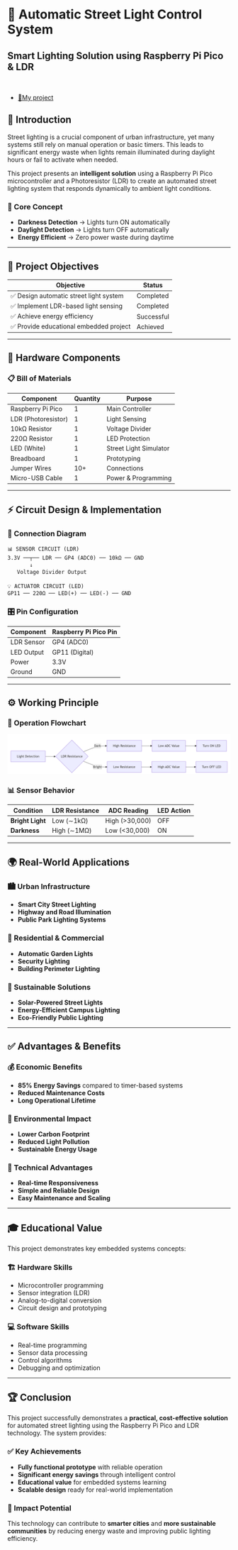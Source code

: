 # 🌃 Automatic Street Light Control System
## Smart Lighting Solution using Raspberry Pi Pico & LDR

<br>

- [🔗My project](https://wokwi.com/projects/435639140160935937)


## 📖 Introduction

Street lighting is a crucial component of urban infrastructure, yet many systems still rely on manual operation or basic timers. This leads to significant energy waste when lights remain illuminated during daylight hours or fail to activate when needed.

This project presents an **intelligent solution** using a Raspberry Pi Pico microcontroller and a Photoresistor (LDR) to create an automated street lighting system that responds dynamically to ambient light conditions.

### 🎯 Core Concept
- **Darkness Detection** → Lights turn ON automatically
- **Daylight Detection** → Lights turn OFF automatically
- **Energy Efficient** → Zero power waste during daytime

---

## 🎯 Project Objectives

| Objective | Status |
|-----------|--------|
| ✅ Design automatic street light system | Completed |
| ✅ Implement LDR-based light sensing | Completed |
| ✅ Achieve energy efficiency | Successful |
| ✅ Provide educational embedded project | Achieved |

---

## 🔧 Hardware Components

### 📋 Bill of Materials
| Component | Quantity | Purpose |
|-----------|----------|---------|
| Raspberry Pi Pico | 1 | Main Controller |
| LDR (Photoresistor) | 1 | Light Sensing |
| 10kΩ Resistor | 1 | Voltage Divider |
| 220Ω Resistor | 1 | LED Protection |
| LED (White) | 1 | Street Light Simulator |
| Breadboard | 1 | Prototyping |
| Jumper Wires | 10+ | Connections |
| Micro-USB Cable | 1 | Power & Programming |

---

## ⚡ Circuit Design & Implementation

### 🔌 Connection Diagram

```
📊 SENSOR CIRCUIT (LDR)
3.3V ──┬── LDR ── GP4 (ADC0) ── 10kΩ ── GND
       ↓
   Voltage Divider Output

💡 ACTUATOR CIRCUIT (LED)
GP11 ── 220Ω ── LED(+) ── LED(-) ── GND
```

### 🎛️ Pin Configuration
| Component | Raspberry Pi Pico Pin |
|-----------|---------------------|
| LDR Sensor | GP4 (ADC0) |
| LED Output | GP11 (Digital) |
| Power | 3.3V |
| Ground | GND |

---

## ⚙️ Working Principle

### 🔄 Operation Flowchart
![alt text](image1.png)

### 📊 Sensor Behavior
| Condition | LDR Resistance | ADC Reading | LED Action |
|-----------|----------------|-------------|------------|
| **Bright Light** | Low (∼1kΩ) | High (>30,000) | OFF |
| **Darkness** | High (∼1MΩ) | Low (<30,000) | ON |

---

## 🌍 Real-World Applications

### 🏙️ Urban Infrastructure
- **Smart City Street Lighting**
- **Highway and Road Illumination**
- **Public Park Lighting Systems**

### 🏡 Residential & Commercial
- **Automatic Garden Lights**
- **Security Lighting**
- **Building Perimeter Lighting**

### 🌱 Sustainable Solutions
- **Solar-Powered Street Lights**
- **Energy-Efficient Campus Lighting**
- **Eco-Friendly Public Lighting**

---

## ✅ Advantages & Benefits

### 💰 Economic Benefits
- **85% Energy Savings** compared to timer-based systems
- **Reduced Maintenance Costs**
- **Long Operational Lifetime**

### 🌱 Environmental Impact
- **Lower Carbon Footprint**
- **Reduced Light Pollution**
- **Sustainable Energy Usage**

### 🔧 Technical Advantages
- **Real-time Responsiveness**
- **Simple and Reliable Design**
- **Easy Maintenance and Scaling**



---

## 🎓 Educational Value

This project demonstrates key embedded systems concepts:

### 🏗️ Hardware Skills
- Microcontroller programming
- Sensor integration (LDR)
- Analog-to-digital conversion
- Circuit design and prototyping

### 💻 Software Skills
- Real-time programming
- Sensor data processing
- Control algorithms
- Debugging and optimization


---

## 🏆 Conclusion

This project successfully demonstrates a **practical, cost-effective solution** for automated street lighting using the Raspberry Pi Pico and LDR technology. The system provides:

### ✅ Key Achievements
- **Fully functional prototype** with reliable operation
- **Significant energy savings** through intelligent control
- **Educational value** for embedded systems learning
- **Scalable design** ready for real-world implementation

### 🌟 Impact Potential
This technology can contribute to **smarter cities** and **more sustainable communities** by reducing energy waste and improving public lighting efficiency.

